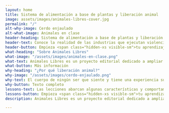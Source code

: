 ```yaml
---
layout: home
title: Sistema de alimentación a base de plantas y liberación animal
image: assets/images/animales-libres-cover.jpg
permalink: "/"
alt-why-image: Cerdo enjaulado
alt-what-image: Animales en clase
header-heading: Sistema de alimentación a base de plantas y liberación animal.
header-text: Conoce la realidad de las industrias que ejecutan violencia sistematizada contra los animales, entiende porqué nos oponernos a esa violencia y únete a la lucha por la liberación animal, desde tu participación política y/o tus hábitos de vida.
header-button: Empieza <span class="hidden-xs visible-sm">tu aprendizaje</span> ahora
what-heading: "Sobre Animales Libres"
what-image: "/assets/images/animales-en-clase.png"
what-text: Animales Libres es un proyecto editorial dedicado a ampliar el conocimiento sobre los animales víctimas de violencia sistemática, y las prácticas estándar de las industrias que les explotan. Queremos ayudar a construir un marco teórico que permita definir de manera consciente la postura ideológica y/o los hábitos de vida, respecto a la apropiación de los cuerpos de los animales no humanos para fines comerciales y otros...
what-button: Más información
why-heading: "¿Por qué liberación animal?"
why-image: "/assets/images/cerdo-enjaulado.png"
why-text: El cuerpo de ningún ser que siente y tiene una experiencia subjetiva de su propia vida debería ser modo de producción o mercancía. Si mi vida y mi cuerpo no le pertenecen a nadie más que a mí, no tiene sentido pensar que el cuerpo de alguien más sea un recurso para explotar, así ese alguien sea de otra especie.
why-button: Texto completo
lessons-text: Las lecciones abarcan algunas características y comportamientos de las especies de animales no humanos más explotadas, las prácticas estándar de las diferentes industrias que les explotan, una mirada hacia las estrategias de marketing para promocionar productos de origen animal, qué es veganismo y cuál es el origen de esta práctica e ideología, una introducción a la nutrición basada en plantas, riesgos que trae el consumo de alimentos de origen animal, y el impacto ambiental de las industrias de explotación animal.
lessons-button: Empieza <span class="hidden-xs visible-sm">tu aprendizaje</span> ahora
description: Animales Libres es un proyecto editorial dedicado a ampliar el conocimiento sobre los animales víctimas de violencia sistemática, y las prácticas estándar de las industrias que les explotan. Queremos ayudar a construir un marco teórico que permita definir de manera consciente la postura ideológica y/o los hábitos de vida, respecto a la apropiación de los cuerpos de los animales no humanos para fines comerciales y otros, además de recopilar la información necesaria para practicar el veganismo exitosamente.

---
```

